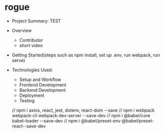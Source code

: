# rogue
- Project Summary: TEST
- Overview
    - Contributor
    - short video
- Getting Started(steps such as npm install, set up .env, run webpack, run serve)
- Technologies Used:
    - Setup and Workflow
    - Frontend Development
    - Backend Development
    - Deployment
    - Testing



    // npm i axios, react, jest, dotenv, react-dom --save
// npm i webpack webpack-cli webpack-dev-server --save-dev
// npm i @babel/core babel-loader --save-dev
// npm i @babel/preset-env @babel/preset-react--save-dev